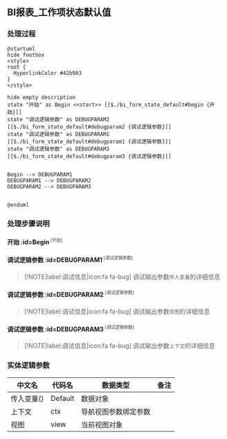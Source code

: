 ## BI报表_工作项状态默认值 <!-- {docsify-ignore-all} -->

   

### 处理过程

```plantuml
@startuml
hide footbox
<style>
root {
  HyperlinkColor #42b983
}
</style>

hide empty description
state "开始" as Begin <<start>> [[$./bi_form_state_default#begin {开始}]]
state "调试逻辑参数" as DEBUGPARAM2  [[$./bi_form_state_default#debugparam2 {调试逻辑参数}]]
state "调试逻辑参数" as DEBUGPARAM1  [[$./bi_form_state_default#debugparam1 {调试逻辑参数}]]
state "调试逻辑参数" as DEBUGPARAM3  [[$./bi_form_state_default#debugparam3 {调试逻辑参数}]]


Begin --> DEBUGPARAM1
DEBUGPARAM1 --> DEBUGPARAM2
DEBUGPARAM2 --> DEBUGPARAM3


@enduml
```


### 处理步骤说明

#### 开始 :id=Begin<sup class="footnote-symbol"> <font color=gray size=1>[开始]</font></sup>




#### 调试逻辑参数 :id=DEBUGPARAM1<sup class="footnote-symbol"> <font color=gray size=1>[调试逻辑参数]</font></sup>



> [!NOTE|label:调试信息|icon:fa fa-bug]
> 调试输出参数`传入变量`的详细信息

#### 调试逻辑参数 :id=DEBUGPARAM2<sup class="footnote-symbol"> <font color=gray size=1>[调试逻辑参数]</font></sup>



> [!NOTE|label:调试信息|icon:fa fa-bug]
> 调试输出参数`视图`的详细信息

#### 调试逻辑参数 :id=DEBUGPARAM3<sup class="footnote-symbol"> <font color=gray size=1>[调试逻辑参数]</font></sup>



> [!NOTE|label:调试信息|icon:fa fa-bug]
> 调试输出参数`上下文`的详细信息



### 实体逻辑参数

|    中文名   |    代码名    |  数据类型      |备注 |
| --------| --------| --------  | --------   |
|传入变量(<i class="fa fa-check"/></i>)|Default|数据对象||
|上下文|ctx|导航视图参数绑定参数||
|视图|view|当前视图对象||
